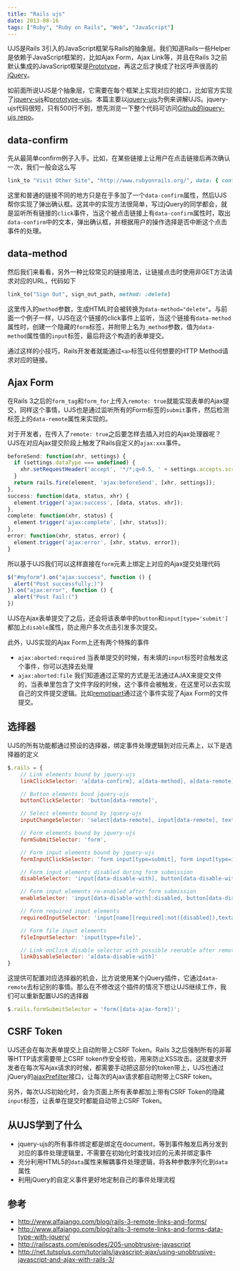 ```yaml
---
title: "Rails ujs"
date: 2013-08-16
tags: ["Ruby", "Ruby on Rails", "Web", "JavaScript"]
---
```


UJS是Rails 3引入的JavaScript框架与Rails的抽象层。我们知道Rails一些Helper是依赖于JavaScript框架的，比如Ajax Form，Ajax Link等，并且在Rails 3之前默认集成的JavaScript框架是[Prototype][proto]，再这之后才换成了社区呼声很高的[jQuery][jq]。


如前面所说UJS是个抽象层，它需要在每个框架上实现对应的接口，比如官方实现了[jquery-ujs][jqu]和[prototype-ujs][protou]。本篇主要以[jquery-ujs][jqu]为例来讲解UJS。jquery-ujs代码很短，只有500行不到，想先浏览一下整个代码可访问[Github的jquery-ujs repo][jqurepo]。

## data-confirm

先从最简单confirm例子入手。比如，在某些链接上让用户在点击链接后再次确认一次，我们一般会这么写

```ruby
link_to "Visit Other Site", "http://www.rubyonrails.org/", data: { confirm: "Are you sure?" }
```

这里和普通的链接不同的地方只是在于多加了一个`data-confirm`属性，然后UJS帮你实现了弹出确认框。这其中的实现方法很简单，写过jQuery的同学都会，就是监听所有链接的`click`事件，当这个被点击链接上有`data-confirm`属性时，取出`data-confirm`中的文本，弹出确认框，并根据用户的操作选择是否中断这个点击事件的处理。

## data-method

然后我们来看看，另外一种比较常见的链接用法，让链接点击时使用非GET方法请求对应的URL，代码如下

```ruby
link_to("Sign Out", sign_out_path, method: :delete)
```

这里传入的`method`参数，生成HTML时会被转换为`data-method="delete"`。与前面一个例子一样，UJS在这个链接的click事件上监听，当这个链接有`data-method`属性时，创建一个隐藏的`form`标签，并附带上名为`_method`参数，值为`data-method`属性值的`input`标签，最后将这个构造的表单提交。

通过这样的小技巧，Rails开发者就能通过`<a>`标签以任何想要的HTTP Method请求对应的链接。

## Ajax Form

在Rails 3之后的`form_tag`和`form_for`上传入`remote: true`就能实现表单的Ajax提交，同样这个事情，UJS也是通过监听所有的Form标签的`submit`事件，然后检测标签上的`data-remote`属性来实现的。

对于开发者，在传入了`remote: true`之后要怎样去插入对应的Ajax处理器呢？UJS在对应Ajax提交阶段上触发了Rails自定义的`ajax:xxx`事件。

```javascript
beforeSend: function(xhr, settings) {
  if (settings.dataType === undefined) {
    xhr.setRequestHeader('accept', '*/*;q=0.5, ' + settings.accepts.script);
  }
  return rails.fire(element, 'ajax:beforeSend', [xhr, settings]);
},
success: function(data, status, xhr) {
  element.trigger('ajax:success', [data, status, xhr]);
},
complete: function(xhr, status) {
  element.trigger('ajax:complete', [xhr, status]);
},
error: function(xhr, status, error) {
  element.trigger('ajax:error', [xhr, status, error]);
}
```

所以基于UJS我们可以这样直接在`form`元素上绑定上对应的Ajax提交处理代码

```javascript
$("#myform").on("ajax:success", function () {
  alert("Post successfully:)")
}).on("ajax:error", function () {
  alert("Post fail:(")
})
```

UJS在Ajax表单提交了之后，还会将该表单中的`button`和`input[type='submit']`都加上`disable`属性，防止用户多次点击引发多次提交。

此外，UJS实现的Ajax Form上还有两个特殊的事件

- `ajax:aborted:required` 当表单提交的时候，有未填的`input`标签时会触发这个事件，你可以选择去处理
- `ajax:aborted:file` 我们知道通过正常的方式是无法通过AJAX来提交文件的，当表单里包含了文件字段的时候，这个事件会被触发，在这里可以去实现自己的文件提交逻辑。比如[remotipart][remotipart]通过这个事件实现了Ajax Form的文件提交。

## 选择器

UJS的所有功能都通过预设的选择器，绑定事件处理逻辑到对应元素上，以下是选择器的定义

```javascript
$.rails = {
    // Link elements bound by jquery-ujs
    linkClickSelector: 'a[data-confirm], a[data-method], a[data-remote], a[data-disable-with]',

    // Button elements boud jquery-ujs
    buttonClickSelector: 'button[data-remote]',

    // Select elements bound by jquery-ujs
    inputChangeSelector: 'select[data-remote], input[data-remote], textarea[data-remote]',

    // Form elements bound by jquery-ujs
    formSubmitSelector: 'form',

    // Form input elements bound by jquery-ujs
    formInputClickSelector: 'form input[type=submit], form input[type=image], form button[type=submit], form button:not([type])',

    // Form input elements disabled during form submission
    disableSelector: 'input[data-disable-with], button[data-disable-with], textarea[data-disable-with]',

    // Form input elements re-enabled after form submission
    enableSelector: 'input[data-disable-with]:disabled, button[data-disable-with]:disabled, textarea[data-disable-with]:disabled',

    // Form required input elements
    requiredInputSelector: 'input[name][required]:not([disabled]),textarea[name][required]:not([disabled])',

    // Form file input elements
    fileInputSelector: 'input[type=file]',

    // Link onClick disable selector with possible reenable after remote submission
    linkDisableSelector: 'a[data-disable-with]'
}
```

这提供可配置对应选择器的机会，比方说使用某个jQuery插件，它通过`data-remote`去标记别的事情。那么在不修改这个插件的情况下想让UJS继续工作，我们可以重新配置UJS的选择器

```javascript
$.rails.formSubmitSelector = 'form([data-ajax-form])';
```

## CSRF Token

UJS还会在每次表单提交上自动附带上CSRF Token。Rails 3之后强制所有的非幂等HTTP请求需要带上CSRF token作安全校验，用来防止XSS攻击。这就要求开发者在每次写Ajax请求的时候，都需要手动把这部分的token带上，UJS也通过jQuery的[ajaxPrefilter][ajaxprefilter]接口，让每次的Ajax请求都自动附带上CSRF token。

另外，每次UJS初始化时，会为页面上所有表单都加上带有CSRF Token的隐藏`input`标签，让表单在提交时都能自动带上CSRF Token。

## 从UJS学到了什么

- jquery-ujs的所有事件绑定都是绑定在document，等到事件触发后再分发到对应的事件处理逻辑里，不需要在初始化时查找对应的元素并绑定事件
- 充分利用HTML5的`data`属性来解耦事件处理逻辑，将各种参数序列化到`data`属性
- 利用jQuery的自定义事件更好地定制自己的事件处理流程

## 参考

- http://www.alfajango.com/blog/rails-3-remote-links-and-forms/
- http://www.alfajango.com/blog/rails-3-remote-links-and-forms-data-type-with-jquery/
- http://railscasts.com/episodes/205-unobtrusive-javascript
- http://net.tutsplus.com/tutorials/javascript-ajax/using-unobtrusive-javascript-and-ajax-with-rails-3/

[proto]: http://prototypejs.org/
[jq]: http://jquery.org/
[jqu]: https://github.com/rails/jquery-ujs
[protou]: https://github.com/rails/prototype-ujs
[jqurepo]: https://github.com/rails/jquery-ujs/blob/master/src/rails.js
[ajaxprefilter]: http://api.jquery.com/jQuery.ajaxPrefilter/
[remotipart]: https://github.com/JangoSteve/remotipart